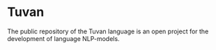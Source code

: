 # Tuvan
The public repository of the Tuvan language is an open project for the development of language NLP-models. 
